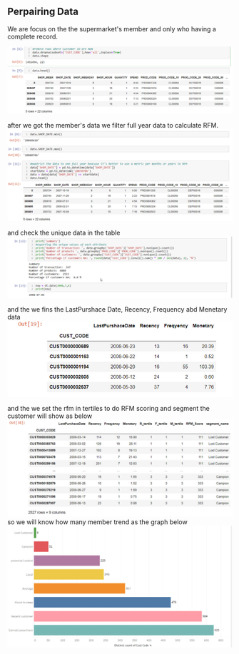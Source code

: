 ## Perpairing Data
We are focus on the the supermarket's member and only who having a complete record.

![image](https://github.com/SrWannapa/MADT8101-Customer-analytic/blob/main/04.Scoring/preparing%20data.jpg)

after we got the member's data we filter full year data to calculate RFM.
![image](https://github.com/SrWannapa/MADT8101-Customer-analytic/blob/main/04.Scoring/1%20year%20for%20RFM.jpg)

and check the unique data in the table
![image](https://github.com/SrWannapa/MADT8101-Customer-analytic/blob/main/04.Scoring/summary%20of%20data.jpg)

and the we fins the LastPurshace Date, Recency, Frequency abd Menetary data
![image](https://github.com/SrWannapa/MADT8101-Customer-analytic/blob/main/04.Scoring/rfm_overview.jpg)

and the we set the rfm in tertiles to do RFM scoring and segment the customer will show as below
![image](https://github.com/SrWannapa/MADT8101-Customer-analytic/blob/main/04.Scoring/make%20rfm%20score%20and%20set%20the%20segment.jpg)
so we will know how many member trend as the graph below
![image](https://github.com/SrWannapa/MADT8101-Customer-analytic/blob/main/04.Scoring/Customer%20Segmentation%20from%20RFM%20Score.jpg)
